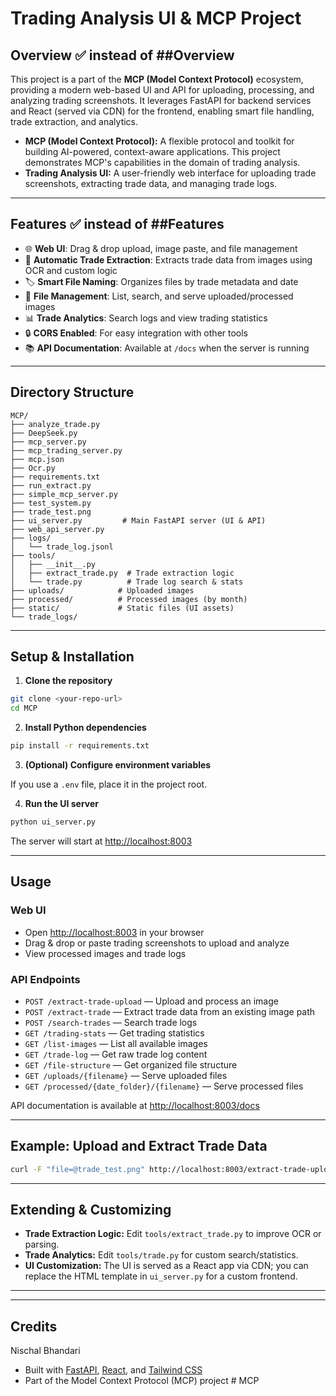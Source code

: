 # Trading Analysis UI & MCP Project



## Overview        ✅ instead of ##Overview



This project is a part of the **MCP (Model Context Protocol)** ecosystem, providing a modern web-based UI and API for uploading, processing, and analyzing trading screenshots. It leverages FastAPI for backend services and React (served via CDN) for the frontend, enabling smart file handling, trade extraction, and analytics.

- **MCP (Model Context Protocol):** A flexible protocol and toolkit for building AI-powered, context-aware applications. This project demonstrates MCP's capabilities in the domain of trading analysis.
- **Trading Analysis UI:** A user-friendly web interface for uploading trade screenshots, extracting trade data, and managing trade logs.

---

## Features        ✅ instead of ##Features

- 🌐 **Web UI**: Drag & drop upload, image paste, and file management
- 🧠 **Automatic Trade Extraction**: Extracts trade data from images using OCR and custom logic
- 🏷️ **Smart File Naming**: Organizes files by trade metadata and date
- 📁 **File Management**: List, search, and serve uploaded/processed images
- 📊 **Trade Analytics**: Search logs and view trading statistics
- 🔒 **CORS Enabled**: For easy integration with other tools
- 📚 **API Documentation**: Available at `/docs` when the server is running

---

## Directory Structure

```
MCP/
├── analyze_trade.py
├── DeepSeek.py
├── mcp_server.py
├── mcp_trading_server.py
├── mcp.json
├── Ocr.py
├── requirements.txt
├── run_extract.py
├── simple_mcp_server.py
├── test_system.py
├── trade_test.png
├── ui_server.py         # Main FastAPI server (UI & API)
├── web_api_server.py
├── logs/
│   └── trade_log.jsonl
├── tools/
│   ├── __init__.py
│   ├── extract_trade.py  # Trade extraction logic
│   └── trade.py          # Trade log search & stats
├── uploads/            # Uploaded images
├── processed/          # Processed images (by month)
├── static/             # Static files (UI assets)
└── trade_logs/
```

---

## Setup & Installation

1. **Clone the repository**

```sh
git clone <your-repo-url>
cd MCP
```

2. **Install Python dependencies**

```sh
pip install -r requirements.txt
```

3. **(Optional) Configure environment variables**

If you use a `.env` file, place it in the project root.

4. **Run the UI server**

```sh
python ui_server.py
```

The server will start at [http://localhost:8003](http://localhost:8003)

---

## Usage

### Web UI
- Open [http://localhost:8003](http://localhost:8003) in your browser
- Drag & drop or paste trading screenshots to upload and analyze
- View processed images and trade logs

### API Endpoints

- `POST /extract-trade-upload` — Upload and process an image
- `POST /extract-trade` — Extract trade data from an existing image path
- `POST /search-trades` — Search trade logs
- `GET /trading-stats` — Get trading statistics
- `GET /list-images` — List all available images
- `GET /trade-log` — Get raw trade log content
- `GET /file-structure` — Get organized file structure
- `GET /uploads/{filename}` — Serve uploaded files
- `GET /processed/{date_folder}/{filename}` — Serve processed files

API documentation is available at [http://localhost:8003/docs](http://localhost:8003/docs)

---

## Example: Upload and Extract Trade Data

```bash
curl -F "file=@trade_test.png" http://localhost:8003/extract-trade-upload
```

---

## Extending & Customizing

- **Trade Extraction Logic:** Edit `tools/extract_trade.py` to improve OCR or parsing.
- **Trade Analytics:** Edit `tools/trade.py` for custom search/statistics.
- **UI Customization:** The UI is served as a React app via CDN; you can replace the HTML template in `ui_server.py` for a custom frontend.

---


---

## Credits
Nischal Bhandari
- Built with [FastAPI](https://fastapi.tiangolo.com/), [React](https://react.dev/), and [Tailwind CSS](https://tailwindcss.com/)
- Part of the Model Context Protocol (MCP) project
#   M C P 
 
 
